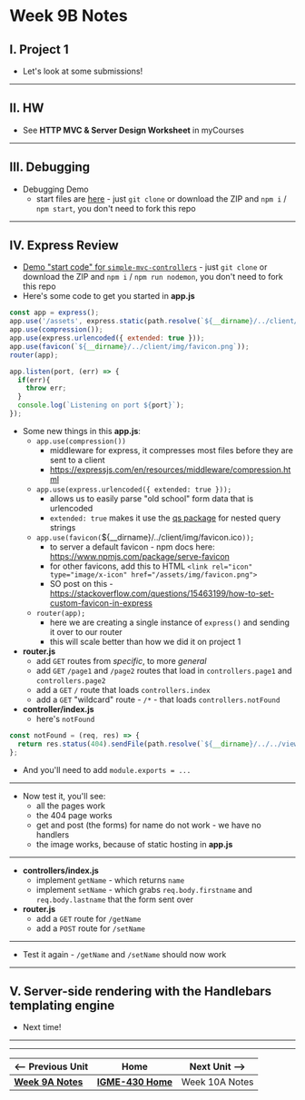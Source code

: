# Week 9B Notes

## I. Project 1
- Let's look at some submissions!

---

## II. HW
- See **HTTP MVC & Server Design Worksheet** in myCourses

---

## III. Debugging
- Debugging Demo
  - start files are [here](https://github.com/IGM-RichMedia-at-RIT/debugging-demo) - just `git clone` or download the ZIP and `npm i` / `npm start`, you don't need to fork this repo

---

## IV. Express Review
- [Demo "start code" for `simple-mvc-controllers`](https://github.com/IGM-RichMedia-at-RIT/simple-mvc-controllers) - just `git clone` or download the ZIP and `npm i` / `npm run nodemon`, you don't need to fork this repo
- Here's some code to get you started in **app.js**

```js
const app = express();
app.use('/assets', express.static(path.resolve(`${__dirname}/../client/`)));
app.use(compression());
app.use(express.urlencoded({ extended: true }));
app.use(favicon(`${__dirname}/../client/img/favicon.png`));
router(app);

app.listen(port, (err) => {
  if(err){
    throw err;
  }
  console.log(`Listening on port ${port}`);
});
```

- Some new things in this **app.js**:
  - `app.use(compression())`
    - middleware for express, it compresses most files before they are sent to a client
    - https://expressjs.com/en/resources/middleware/compression.html
  - `app.use(express.urlencoded({ extended: true }));`
    - allows us to easily parse "old school" form data that is urlencoded
    - `extended: true` makes it use the [qs package](https://www.npmjs.com/package/qs) for nested query strings
  - `app.use(favicon(`${__dirname}/../client/img/favicon.ico`));`
    - to server a default favicon - npm docs here: https://www.npmjs.com/package/serve-favicon
    - for other favicons, add this to HTML `<link rel="icon" type="image/x-icon" href="/assets/img/favicon.png">`
    - SO post on this - https://stackoverflow.com/questions/15463199/how-to-set-custom-favicon-in-express
  - `router(app);`
    - here we are creating a single instance of `express()` and sending it over to our router
    - this will scale better than how we did it on project 1
- **router.js**
  - add `GET` routes from *specific*, to more *general*
  - add `GET` `/page1` and `/page2` routes that load in `controllers.page1` and `controllers.page2`
  - add a `GET` `/` route that loads `controllers.index`
  - add a `GET` "wildcard" route - `/*`  - that loads `controllers.notFound`
- **controller/index.js**
  - here's `notFound`

```js
const notFound = (req, res) => {
  return res.status(404).sendFile(path.resolve(`${__dirname}/../../views/notFound.html`));
};
```

- And you'll need to add `module.exports = ...`

---

- Now test it, you'll see:
  - all the pages work
  - the 404 page works
  - get and post (the forms) for name do not work - we have no handlers
  - the image works, because of static hosting in **app.js**

---

- **controllers/index.js**
  - implement `getName` - which returns `name`
  - implement `setName` - which grabs `req.body.firstname` and `req.body.lastname` that the form sent over
- **router.js**
  - add a `GET` route for `/getName`
  - add a `POST` route for `/setName`

 ---

 - Test it again - `/getName` and `/setName` should now work

---

## V. Server-side rendering with the Handlebars templating engine
- Next time!
  
---
---

| <-- Previous Unit | Home | Next Unit -->
| --- | --- | --- 
|   [**Week 9A Notes**](09A.md)  |  [**IGME-430 Home**](../) | Week 10A Notes
